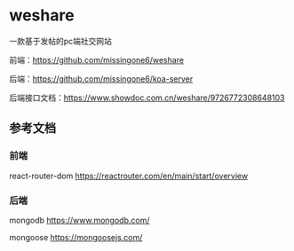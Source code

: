 # weshare
一款基于发帖的pc端社交网站

前端：https://github.com/missingone6/weshare

后端：https://github.com/missingone6/koa-server

后端接口文档：https://www.showdoc.com.cn/weshare/9726772308648103


## 参考文档
### 前端
react-router-dom https://reactrouter.com/en/main/start/overview
### 后端

mongodb https://www.mongodb.com/

mongoose https://mongoosejs.com/

